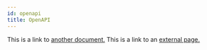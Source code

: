 ```yaml
---
id: openapi
title: OpenAPI
---
```


This is a link to [another document.](doc3.md) This is a link to an [external page.](http://www.example.com/)
